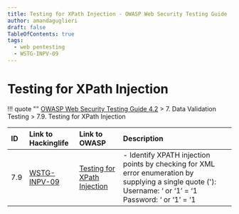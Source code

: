 ```yaml
---
title: Testing for XPath Injection - OWASP Web Security Testing Guide 
author: amandaguglieri
draft: false
TableOfContents: true
tags:
  - web pentesting
  - WSTG-INPV-09
---
```




# Testing for XPath Injection

!!! quote ""
	[OWASP Web Security Testing Guide 4.2](index.md) > 7. Data Validation Testing > 7.9. Testing for XPath Injection

|ID|Link to Hackinglife|Link to OWASP|Description|
|:---|:---|:---|:---|
|7.9|[WSTG-INPV-09](WSTG-INPV-09.md)|[Testing for XPath Injection](https://owasp.org/www-project-web-security-testing-guide/latest/4-Web_Application_Security_Testing/07-Input_Validation_Testing/09-Testing_for_XPath_Injection)|- Identify XPATH injection points by checking for XML error enumeration by supplying a single quote ('):  Username: ‘ or ‘1’ = ‘1  Password: ‘ or ‘1’ = ‘1|


